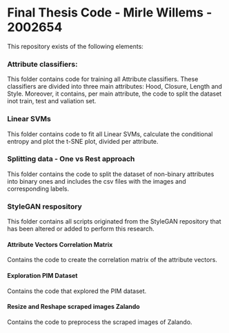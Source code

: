 # Final Thesis Code - Mirle Willems - 2002654

This repository exists of the following elements:

### Attribute classifiers:
This folder contains code for training all Attribute classifiers. These classifiers are divided into three main attributes: Hood, Closure, Length and Style. Moreover, it contains, per main attribute, the code to split the dataset inot train, test and valiation set. 

### Linear SVMs
This folder contains code to fit all Linear SVMs, calculate the conditional entropy and plot the t-SNE plot, divided per attribute. 

### Splitting data - One vs Rest approach
This folder contains the code to split the dataset of non-binary attributes into binary ones and includes the csv files with the images and corresponding labels.

### StyleGAN respository
This folder contains all scripts originated from the StyleGAN repository that has been altered or added to perform this research.

#### Attribute Vectors Correlation Matrix
Contains the code to create the correlation matrix of the attribute vectors.

#### Exploration PIM Dataset
Contains the code that explored the PIM dataset.

#### Resize and Reshape scraped images Zalando
Contains the code to preprocess the scraped images of Zalando.
